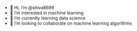 - 👋 Hi, I’m @shiva8699
- 👀 I’m interested in machine learning
- 🌱 I’m currently learning data science
- 💞️ I’m looking to collaborate on machine learning algorithms


<!---
shiva8699/shiva8699 is a ✨ special ✨ repository because its `README.md` (this file) appears on your GitHub profile.
You can click the Preview link to take a look at your changes.
--->
